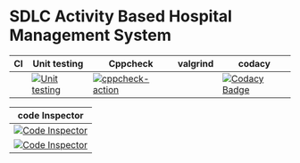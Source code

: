 # SDLC Activity Based Hospital Management System
   
 |CI|Unit testing|Cppcheck|valgrind|codacy|
 |-------|--------|--------|-------|-------|
 ||[![Unit testing](https://github.com/Feroz-Shaik-17/MiniProject/actions/workflows/unit-test.yml/badge.svg)](https://github.com/Feroz-Shaik-17/MiniProject/actions/workflows/unit-test.yml)|[![cppcheck-action](https://github.com/Feroz-Shaik-17/MiniProject/actions/workflows/cppcheck.yml/badge.svg)](https://github.com/Feroz-Shaik-17/MiniProject/actions/workflows/cppcheck.yml)|          |[![Codacy Badge](https://app.codacy.com/project/badge/Grade/b1a6b280e97a4a418910b17c1edba2b3)](https://www.codacy.com/gh/Feroz-Shaik-17/MiniProject/dashboard?utm_source=github.com&amp;utm_medium=referral&amp;utm_content=Feroz-Shaik-17/MiniProject&amp;utm_campaign=Badge_Grade)|

 |code Inspector|
 |--------------|
 |[![Code Inspector](https://www.code-inspector.com/project/24712/status/svg)](https://www.code-inspector.com/project/24712/status/svg)
  [![Code Inspector](https://www.code-inspector.com/project/24712/score/svg)](https://www.code-inspector.com/project/24712/score/svg)|

